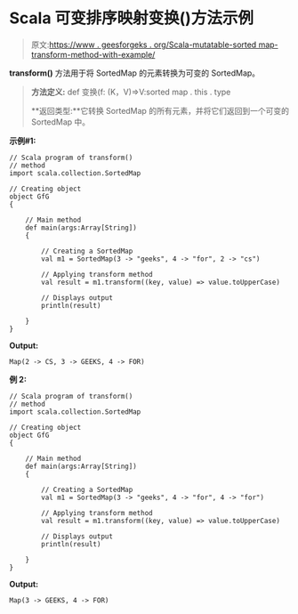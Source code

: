 # Scala 可变排序映射变换()方法示例

> 原文:[https://www . geesforgeks . org/Scala-mutatable-sorted map-transform-method-with-example/](https://www.geeksforgeeks.org/scala-mutable-sortedmap-transform-method-with-example/)

**transform()** 方法用于将 SortedMap 的元素转换为可变的 SortedMap。

> **方法定义:** def 变换(f: (K，V)=>V:sorted map . this . type
> 
> **返回类型:**它转换 SortedMap 的所有元素，并将它们返回到一个可变的 SortedMap 中。

**示例#1:**

```
// Scala program of transform()
// method
import scala.collection.SortedMap

// Creating object
object GfG
{ 

    // Main method
    def main(args:Array[String])
    {

        // Creating a SortedMap
        val m1 = SortedMap(3 -> "geeks", 4 -> "for", 2 -> "cs")

        // Applying transform method
        val result = m1.transform((key, value) => value.toUpperCase)

        // Displays output
        println(result)

    }
}
```

**Output:**

```
Map(2 -> CS, 3 -> GEEKS, 4 -> FOR)

```

**例 2:**

```
// Scala program of transform()
// method
import scala.collection.SortedMap

// Creating object
object GfG
{ 

    // Main method
    def main(args:Array[String])
    {

        // Creating a SortedMap
        val m1 = SortedMap(3 -> "geeks", 4 -> "for", 4 -> "for")

        // Applying transform method
        val result = m1.transform((key, value) => value.toUpperCase)

        // Displays output
        println(result)

    }
}
```

**Output:**

```
Map(3 -> GEEKS, 4 -> FOR)

```
